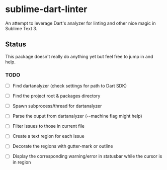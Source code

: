 sublime-dart-linter
===================

An attempt to leverage Dart's analyzer for linting and other nice magic in Sublime Text 3.

## Status

This package doesn't really do anything yet but feel free to jump in and help.

### TODO

- [ ] Find dartanalyzer (check settings for path to Dart SDK)
- [ ] Find the project root & packages directory
- [ ] Spawn subprocess/thread for dartanalyzer
- [ ] Parse the ouput from dartanalyzer (--machine flag might help)
- [ ] Filter issues to those in current file
- [ ] Create a text region for each issue
- [ ] Decorate the regions with gutter-mark or outline
- [ ] Display the corresponding warning/error in statusbar while the cursor is in region

